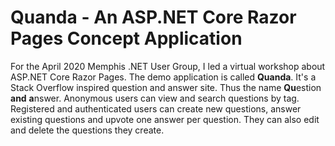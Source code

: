 # Quanda - An ASP.NET Core Razor Pages Concept Application

For the April 2020 Memphis .NET User Group, I led a virtual workshop about ASP.NET Core Razor Pages. The demo application is called **Quanda**. It's a Stack Overflow inspired question and answer site. Thus the name **Qu**estion **and** **a**nswer. Anonymous users can view and search questions by tag. Registered and authenticated users can create new questions, answer existing questions and upvote one answer per question. They can also edit and delete the questions they create.